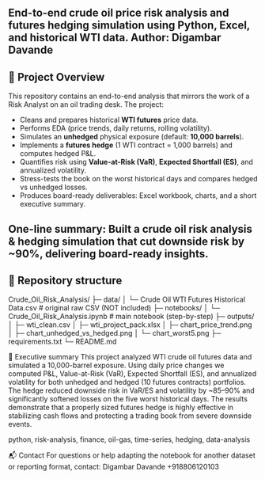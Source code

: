**End-to-end crude oil price risk analysis and futures hedging simulation using Python, Excel, and historical WTI data.**
**Author:** Digambar Davande
---
## 🔎 Project Overview
This repository contains an end-to-end analysis that mirrors the work of a Risk Analyst on an oil trading desk. The project:
- Cleans and prepares historical **WTI futures** price data.
- Performs EDA (price trends, daily returns, rolling volatility).
- Simulates an **unhedged** physical exposure (default: **10,000 barrels**).
- Implements a **futures hedge** (1 WTI contract = 1,000 barrels) and computes hedged P&L.
- Quantifies risk using **Value-at-Risk (VaR)**, **Expected Shortfall (ES)**, and annualized volatility.
- Stress-tests the book on the worst historical days and compares hedged vs unhedged losses.
- Produces board-ready deliverables: Excel workbook, charts, and a short executive summary.

**One-line summary:** Built a crude oil risk analysis & hedging simulation that cut downside risk by ~90%, delivering board-ready insights.
---
## 📁 Repository structure
Crude_Oil_Risk_Analysis/
├─ data/
│ └─ Crude Oil WTI Futures Historical Data.csv # original raw CSV (NOT included)
├─ notebooks/
│ └─ Crude_Oil_Risk_Analysis.ipynb # main notebook (step-by-step)
├─ outputs/
│ ├─ wti_clean.csv
│ ├─ wti_project_pack.xlsx
│ ├─ chart_price_trend.png
│ ├─ chart_unhedged_vs_hedged.png
│ └─ chart_worst5.png
├─ requirements.txt
└─ README.md

🧾 Executive summary 
This project analyzed WTI crude oil futures data and simulated a 10,000-barrel exposure. Using daily price changes we computed P&L, Value-at-Risk (VaR), Expected Shortfall (ES), and annualized volatility for both unhedged and hedged (10 futures contracts) portfolios. The hedge reduced downside risk in VaR/ES and volatility by ~85–90% and significantly softened losses on the five worst historical days. The results demonstrate that a properly sized futures hedge is highly effective in stabilizing cash flows and protecting a trading book from severe downside events.

python, risk-analysis, finance, oil-gas, time-series, hedging, data-analysis

📬 Contact
For questions or help adapting the notebook for another dataset or reporting format, contact: Digambar Davande +918806120103 
